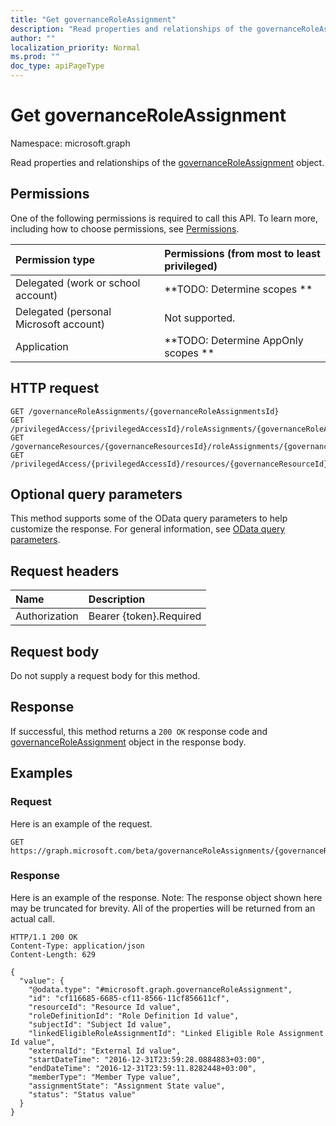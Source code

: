 ```yaml
---
title: "Get governanceRoleAssignment"
description: "Read properties and relationships of the governanceRoleAssignment object."
author: ""
localization_priority: Normal
ms.prod: ""
doc_type: apiPageType
---
```


# Get governanceRoleAssignment

Namespace: microsoft.graph

Read properties and relationships of the [governanceRoleAssignment](../resources/governanceroleassignment.md) object.

## Permissions
One of the following permissions is required to call this API. To learn more, including how to choose permissions, see [Permissions](/concepts/permissions-reference.md).

|Permission type|Permissions (from most to least privileged)|
|:---|:---|
|Delegated (work or school account)|**TODO: Determine scopes **|
|Delegated (personal Microsoft account)|Not supported.|
|Application|**TODO: Determine AppOnly scopes **|

## HTTP request
<!-- {
  "blockType": "ignored"
}
-->
``` http
GET /governanceRoleAssignments/{governanceRoleAssignmentsId}
GET /privilegedAccess/{privilegedAccessId}/roleAssignments/{governanceRoleAssignmentId}
GET /governanceResources/{governanceResourcesId}/roleAssignments/{governanceRoleAssignmentId}
GET /privilegedAccess/{privilegedAccessId}/resources/{governanceResourceId}/roleAssignments/{governanceRoleAssignmentId}
```

## Optional query parameters
This method supports some of the OData query parameters to help customize the response. For general information, see [OData query parameters](/graph/query-parameters).

## Request headers
|Name|Description|
|:---|:---|
|Authorization|Bearer {token}.Required|

## Request body
Do not supply a request body for this method.

## Response
If successful, this method returns a `200 OK` response code and [governanceRoleAssignment](../resources/governanceroleassignment.md) object in the response body.

## Examples

### Request
Here is an example of the request.
<!-- {
  "blockType": "request",
  "name": "get_governanceroleassignment"
}
-->
``` http
GET https://graph.microsoft.com/beta/governanceRoleAssignments/{governanceRoleAssignmentsId}
```

### Response
Here is an example of the response. Note: The response object shown here may be truncated for brevity. All of the properties will be returned from an actual call.
<!-- {
  "blockType": "response",
  "truncated": true,
  "@odata.type": "microsoft.graph.governanceRoleAssignment"
}
-->
``` http
HTTP/1.1 200 OK
Content-Type: application/json
Content-Length: 629

{
  "value": {
    "@odata.type": "#microsoft.graph.governanceRoleAssignment",
    "id": "cf116685-6685-cf11-8566-11cf856611cf",
    "resourceId": "Resource Id value",
    "roleDefinitionId": "Role Definition Id value",
    "subjectId": "Subject Id value",
    "linkedEligibleRoleAssignmentId": "Linked Eligible Role Assignment Id value",
    "externalId": "External Id value",
    "startDateTime": "2016-12-31T23:59:28.0884883+03:00",
    "endDateTime": "2016-12-31T23:59:11.8282448+03:00",
    "memberType": "Member Type value",
    "assignmentState": "Assignment State value",
    "status": "Status value"
  }
}
```


